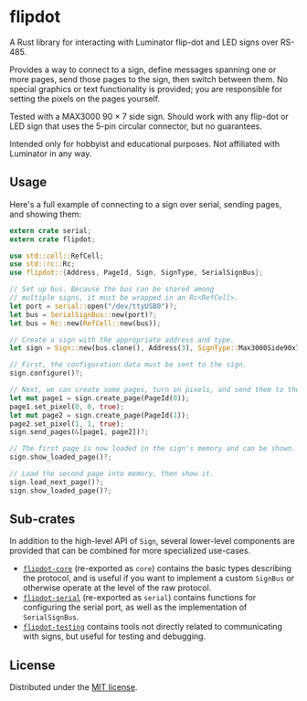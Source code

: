 # flipdot

A Rust library for interacting with Luminator flip-dot and LED signs over RS-485.

Provides a way to connect to a sign, define messages spanning one or more pages, send those pages to the sign,
then switch between them. No special graphics or text functionality is provided; you are responsible for setting
the pixels on the pages yourself.

Tested with a MAX3000 90 × 7 side sign. Should work with any flip-dot or LED sign that uses the 5-pin circular
connector, but no guarantees.

Intended only for hobbyist and educational purposes. Not affiliated with Luminator in any way.

## Usage

Here's a full example of connecting to a sign over serial, sending pages, and showing them:

```rust
extern crate serial;
extern crate flipdot;

use std::cell::RefCell;
use std::rc::Rc;
use flipdot::{Address, PageId, Sign, SignType, SerialSignBus};

// Set up bus. Because the bus can be shared among
// multiple signs, it must be wrapped in an Rc<RefCell>.
let port = serial::open("/dev/ttyUSB0")?;
let bus = SerialSignBus::new(port)?;
let bus = Rc::new(RefCell::new(bus));

// Create a sign with the appropriate address and type.
let sign = Sign::new(bus.clone(), Address(3), SignType::Max3000Side90x7);

// First, the configuration data must be sent to the sign.
sign.configure()?;

// Next, we can create some pages, turn on pixels, and send them to the sign.
let mut page1 = sign.create_page(PageId(0));
page1.set_pixel(0, 0, true);
let mut page2 = sign.create_page(PageId(1));
page2.set_pixel(1, 1, true);
sign.send_pages(&[page1, page2])?;

// The first page is now loaded in the sign's memory and can be shown.
sign.show_loaded_page()?;

// Load the second page into memory, then show it.
sign.load_next_page()?;
sign.show_loaded_page()?;
```

## Sub-crates

In addition to the high-level API of `Sign`, several lower-level components are provided
that can be combined for more specialized use-cases.

- [`flipdot-core`] \(re-exported as `core`\) contains the basic types describing the protocol, and is useful
  if you want to implement a custom `SignBus` or otherwise operate at the level of the raw protocol.
- [`flipdot-serial`] \(re-exported as `serial`\) contains functions for configuring the serial port,
  as well as the implementation of `SerialSignBus`.
- [`flipdot-testing`] contains tools not directly related to communicating with signs,
  but useful for testing and debugging.

## License

Distributed under the [MIT license].

[`flipdot-core`]: /libs/core
[`flipdot-serial`]: /libs/serial
[`flipdot-testing`]: /libs/testing
[MIT license]: /LICENSE
